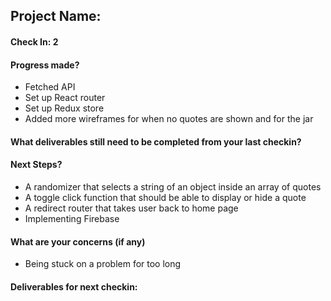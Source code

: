 ## Project Name:

#### Check In: 2

#### Progress made?
- Fetched API
- Set up React router
- Set up Redux store
- Added more wireframes for when no quotes are shown and for the jar

#### What deliverables still need to be completed from your last checkin?

#### Next Steps?
- A randomizer that selects a string of an object inside an array of quotes
- A toggle click function that should be able to display or hide a quote
- A redirect router that takes user back to home page
- Implementing Firebase

#### What are your concerns (if any)
- Being stuck on a problem for too long

#### Deliverables for next checkin:
